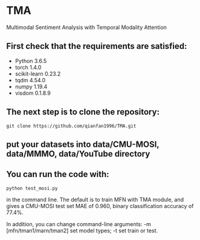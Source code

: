 # TMA
Multimodal Sentiment Analysis with Temporal Modality Attention
## First check that the requirements are satisfied:
* Python 3.6.5
* torch 1.4.0
* scikit-learn 0.23.2
* tqdm 4.54.0
* numpy 1.19.4
* visdom 0.1.8.9
## The next step is to clone the repository:
```
git clone https://github.com/qianfan1996/TMA.git
```
## put your datasets into data/CMU-MOSI, data/MMMO, data/YouTube directory
## You can run the code with:
```
python test_mosi.py 
```
in the command line. The default is to train MFN with TMA module, and gives a CMU-MOSI test set MAE of 0.960, binary classification accuracy of 77.4%.

In addition, you can change  command-line arguments: -m [mfn/tman1/marn/tman2] set model types; -t set train or test.

